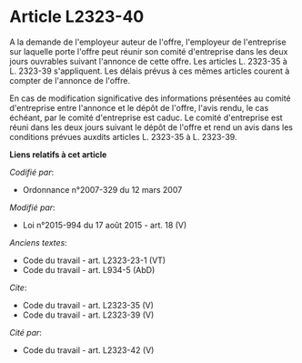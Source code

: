 # Article L2323-40

A la demande de l'employeur auteur de l'offre, l'employeur de l'entreprise sur laquelle porte l'offre peut réunir son comité
d'entreprise dans les deux jours ouvrables suivant l'annonce de cette offre. Les articles L. 2323-35 à L. 2323-39
s'appliquent. Les délais prévus à ces mêmes articles courent à compter de l'annonce de l'offre. 

En cas de modification significative des informations présentées au comité d'entreprise entre l'annonce et le dépôt de
l'offre, l'avis rendu, le cas échéant, par le comité d'entreprise est caduc. Le comité d'entreprise est réuni dans les deux
jours suivant le dépôt de l'offre et rend un avis dans les conditions prévues auxdits articles L. 2323-35 à L. 2323-39.

**Liens relatifs à cet article**

_Codifié par_:

  - Ordonnance n°2007-329 du 12 mars 2007

_Modifié par_:

  - Loi n°2015-994 du 17 août 2015 - art. 18 (V)

_Anciens textes_:

  - Code du travail - art. L2323-23-1 (VT)
  - Code du travail - art. L934-5 (AbD)

_Cite_:

  - Code du travail - art. L2323-35 (V)
  - Code du travail - art. L2323-39 (V)

_Cité par_:

  - Code du travail - art. L2323-42 (V)

